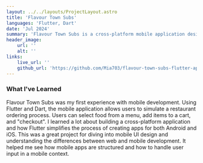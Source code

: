 ```yaml
---
layout: ../../layouts/ProjectLayout.astro
title: 'Flavour Town Subs'
languages: 'Flutter, Dart'
date: 'Jul 2024'
summary: 'Flavour Town Subs is a cross-platform mobile application designed to simulate the restaurant ordering process. This project marked my first experience with Flutter and Dart.'
header_image:
    url: ''
    alt: ''
links:
    live_url: ''
    github_url: 'https://github.com/Mia703/flavour-town-subs-flutter-application'
---
```


### What I've Learned

Flavour Town Subs was my first experience with mobile development. Using Flutter and Dart, the mobile application allows users to simulate a restaurant ordering process. Users can select food from a menu, add items to a cart, and "checkout". I learned a lot about building a cross-platform application and how Flutter simplifies the process of creating apps for both Android and iOS. This was a great project for diving into mobile UI design and understanding the differences between web and mobile development. It helped me see how mobile apps are structured and how to handle user input in a mobile context.